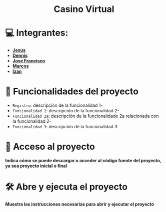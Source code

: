 <h1 align="center"> Casino Virtual </h1>

[//]: # (# Índice)

[//]: # (*[Integrantes]&#40;#🔨Funcionalidades del proyecto&#41;)


# 💻 Integrantes:
- **[Jesus](https://github.com/jesuscanomoya)**
- **[Dennis](https://github.com/Dennisgs05)**
- **[Jose Francisco](https://github.com/Jose21172)**
- **[Marcos]()**
- **[Izan]()**

# 🎰 Funcionalidades del proyecto

- `Registro`: descripción de la funcionalidad 1-
- `Funcionalidad 2`: descripción de la funcionalidad 2-
- `Funcionalidad 2a`: descripción de la funcionalidade 2a relacionada con la funcionalidad 2-
- `Funcionalidad 3`: descripción de la funcionalidad 3

# 📁 Acceso al proyecto

**Indica cómo se puede descargar o acceder al código fuente del proyecto, ya sea proyecto inicial o final**

# 🛠️ Abre y ejecuta el proyecto

**Muestra las instrucciones necesarias para abrir y ejecutar el proyecto**


